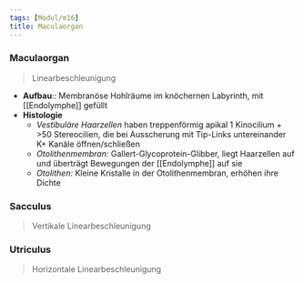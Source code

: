 ```yaml
---
tags: [Modul/m16]
title: Maculaorgan
---
```

### Maculaorgan
> Linearbeschleunigung
- **Aufbau**:: Membranöse Hohlräume im knöchernen Labyrinth, mit [[Endolymphe]] gefüllt
- **Histologie**
	- *Vestibuläre Haarzellen* haben treppenförmig apikal 1 Kinocilium + >50 Stereocilien, die bei Ausscherung mit Tip-Links untereinander K+ Kanäle öffnen/schließen
	- *Otolithenmembran:* Gallert-Glycoprotein-Glibber, liegt Haarzellen auf und überträgt Bewegungen der [[Endolymphe]] auf sie
	- *Otolithen:* Kleine Kristalle in der Otolithenmembran, erhöhen ihre Dichte

### Sacculus
> Vertikale Linearbeschleunigung
### Utriculus
> Horizontale Linearbeschleunigung